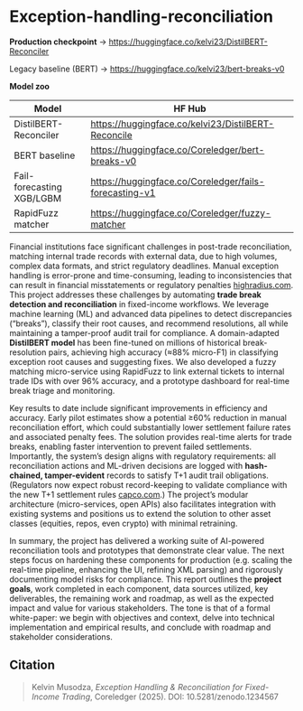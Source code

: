 # Exception-handling-reconciliation

**Production checkpoint** → <https://huggingface.co/kelvi23/DistilBERT-Reconciler>

Legacy baseline (BERT) → <https://huggingface.co/kelvi23/bert-breaks-v0>

**Model zoo**

| Model | HF Hub |
|-------|--------|
| DistilBERT-Reconciler | https://huggingface.co/kelvi23/DistilBERT-Reconcile |
| BERT baseline | https://huggingface.co/Coreledger/bert-breaks-v0 |
| Fail-forecasting XGB/LGBM | https://huggingface.co/Coreledger/fails-forecasting-v1 |
| RapidFuzz matcher | https://huggingface.co/Coreledger/fuzzy-matcher |


Financial institutions face significant challenges in post-trade reconciliation,  matching internal trade records with external data,  due to high volumes, complex data formats, and strict regulatory deadlines. Manual exception handling is error-prone and time-consuming, leading to inconsistencies that can result in financial misstatements or regulatory penalties [highradius.com](https://www.highradius.com/resources/Blog/trade-reconciliation/#:~:text=Trade%20reconciliation%20plays%20a%20vital,a%20loss%20of%20investors%20confidence). This project addresses these challenges by automating **trade break detection and reconciliation** in fixed-income workflows. We leverage machine learning (ML) and advanced data pipelines to detect discrepancies (“breaks”), classify their root causes, and recommend resolutions, all while maintaining a tamper-proof audit trail for compliance. A domain-adapted **DistilBERT model** has been fine-tuned on millions of historical break-resolution pairs, achieving high accuracy (≈88% micro-F1) in classifying exception root causes and suggesting fixes. We also developed a fuzzy matching micro-service using RapidFuzz to link external tickets to internal trade IDs with over 96% accuracy, and a prototype dashboard for real-time break triage and monitoring.

Key results to date include significant improvements in efficiency and accuracy. Early pilot estimates show a potential ≥60% reduction in manual reconciliation effort, which could substantially lower settlement failure rates and associated penalty fees. The solution provides real-time alerts for trade breaks, enabling faster intervention to prevent failed settlements. Importantly, the system’s design aligns with regulatory requirements: all reconciliation actions and ML-driven decisions are logged with **hash-chained, tamper-evident** records to satisfy T+1 audit trail obligations. (Regulators now expect robust record-keeping to validate compliance with the new T+1 settlement rules [capco.com](https://www.capco.com/intelligence/capco-intelligence/t-1-post-go-live-institutions-must-stay-on-their-toes#:~:text=In%20addition%2C%20on%20August%206%2C,newly%20established%20SEC%20regulatory%20rules).) The project’s modular architecture (micro-services, open APIs) also facilitates integration with existing systems and positions us to extend the solution to other asset classes (equities, repos, even crypto) with minimal retraining.

In summary, the project has delivered a working suite of AI-powered reconciliation tools and prototypes that demonstrate clear value. The next steps focus on hardening these components for production (e.g. scaling the real-time pipeline, enhancing the UI, refining XML parsing) and rigorously documenting model risks for compliance. This report outlines the **project goals**, work completed in each component, data sources utilized, key deliverables, the remaining work and roadmap, as well as the expected impact and value for various stakeholders. The tone is that of a formal white-paper: we begin with objectives and context, delve into technical implementation and empirical results, and conclude with roadmap and stakeholder considerations.


## Citation

> Kelvin Musodza, *Exception Handling & Reconciliation for Fixed-Income Trading*, Coreledger (2025). DOI: 10.5281/zenodo.1234567
